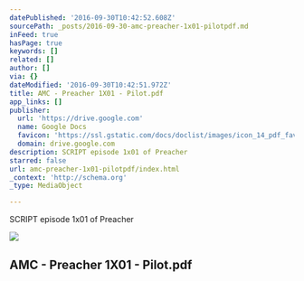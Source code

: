 ```yaml
---
datePublished: '2016-09-30T10:42:52.608Z'
sourcePath: _posts/2016-09-30-amc-preacher-1x01-pilotpdf.md
inFeed: true
hasPage: true
keywords: []
related: []
author: []
via: {}
dateModified: '2016-09-30T10:42:51.972Z'
title: AMC - Preacher 1X01 - Pilot.pdf
app_links: []
publisher:
  url: 'https://drive.google.com'
  name: Google Docs
  favicon: 'https://ssl.gstatic.com/docs/doclist/images/icon_14_pdf_favicon.ico'
  domain: drive.google.com
description: SCRIPT episode 1x01 of Preacher
starred: false
url: amc-preacher-1x01-pilotpdf/index.html
_context: 'http://schema.org'
_type: MediaObject

---
```

SCRIPT episode 1x01 of Preacher

<article style=""><img src="https://imgflo.herokuapp.com/graph/2b2431f8e7ba7b0/855711f0f8582755d363fcd899b96313/noop?input=https%3A%2F%2Flh3.googleusercontent.com%2FeRWkohvt6yL01YZDj7DsHrrZWYkJfz-j_FFSPgBpaEwq-d_wAhZv2w%3Dw1200-h630-p" /><h1>AMC - Preacher 1X01 - Pilot.pdf</h1></article>